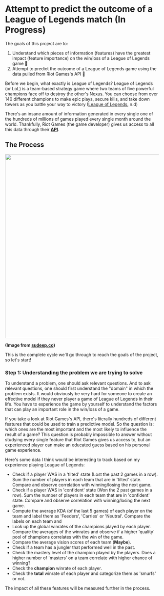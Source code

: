 # Attempt to predict the outcome of a League of Legends match (In Progress)
The goals of this project are to:
1. Understand which pieces of information (features) have the greatest impact (feature importance) on the win/loss of a League of Legends game :dart:
2. Attempt to predict the outcome of a League of Legends game using the data pulled from Riot Games's API :dart:

Before we begin, what exactly is League of Legends? League of Legends (or LoL) is a team-based strategy game where two teams of five powerful champions face off to destroy the other's Nexus. You can choose from over 140 different champions to make epic plays, secure kills, and take down towers as you battle your way to victory ([League of Legends](https://www.leagueoflegends.com/en-us/how-to-play/), n.d)

There's an insane amount of information generated in every single one of the hundreds of millions of games played every single month around the world. Thankfully, Riot Games (the game developer) gives us access to all this data through their **[API](https://developer.riotgames.com/)**.
## The Process
<p align="center">
  <img src="https://user-images.githubusercontent.com/56210553/197674782-91d23cc1-7432-42fe-9dc3-552891fce3ea.png" width="600"/>
</p>

**(Image from [sudeep.co](https://www.sudeep.co/data-science/2018/02/09/Understanding-the-Data-Science-Lifecycle.html))**

This is the complete cycle we'll go through to reach the goals of the project, so let's start!
### Step 1: Understanding the problem we are trying to solve
To understand a problem, one should ask relevant questions. And to ask relevant questions, one should first understand the "domain" in which the problem exists. It would obviously be very hard for someone to create an effective model if they never player a game of League of Legends in their life. You have to experience the game by yourself to understand the factors that can play an important role in the win/loss of a game.

If you take a look at Riot Games's API, there's literally hundreds of different features that could be used to train a predictive model. So the question is: which ones are the most important and the most likely to influence the result of a game? This question is probably impossible to answer without studying every single feature that Riot Games gives us access to, but an experienced player can make an educated guess based on his personal game experience.

Here's some data I think would be interesting to track based on my experience playing League of Legends:

* Check if a player WAS in a 'tilted' state (Lost the past 2 games in a row). Sum the number of players in each team that are in 'tilted' state. Compare and observe correlation with winning/losing the next game.
* Check if a player WAS in 'confident' state (Won the 2 past games in a row). Sum the number of players in each team that are in 'confident' state. Compare and observe correlation with winning/losing the next game.
* Compute the average KDA (of the last 5 games) of each player on the team and label them as 'Feeders', 'Carries' or 'Neutral'. Compare the labels on each team and 
* Look up the global winrates of the champions played by each player. Compare the averages of the winrates and observe if a higher 'quality' pool of champions correlates with the win of the game.
* Compare the average vision scores of each team (**Maybe**).
* Check if a team has a jungler that performed well in the past.
* Check the mastery level of the champion played by the players. Does a higher number of 'masters' on a team correlate with higher chance of winning?
* Check the **champion** winrate of each player.
* Check the **total** winrate of each player and categorize them as 'smurfs' or not.




The impact of all these features will be measured further in the process.


